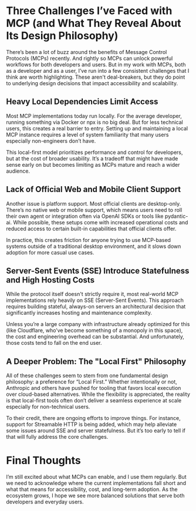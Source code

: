 # Three Challenges I’ve Faced with MCP (and What They Reveal About Its Design Philosophy)

There’s been a lot of buzz around the benefits of Message Control Protocols (MCPs) recently. And rightly so MCPs can unlock powerful workflows for both developers and users. But in my work with MCPs, both as a developer and as a user, I’ve run into a few consistent challenges that I think are worth highlighting. These aren't deal-breakers, but they do point to underlying design decisions that impact accessibility and scalability.

## Heavy Local Dependencies Limit Access
Most MCP implementations today run locally. For the average developer, running something via Docker or npx is no big deal. But for less technical users, this creates a real barrier to entry. Setting up and maintaining a local MCP instance requires a level of system familiarity that many users especially non-engineers don’t have.

This local-first model prioritizes performance and control for developers, but at the cost of broader usability. It’s a tradeoff that might have made sense early on but becomes limiting as MCPs mature and reach a wider audience.

## Lack of Official Web and Mobile Client Support
Another issue is platform support. Most official clients are desktop-only. There’s no native web or mobile support, which means users need to roll their own agent or integration often via OpenAI SDKs or tools like pydantic-ai. While possible, these setups come with increased operational costs and reduced access to certain built-in capabilities that official clients offer.

In practice, this creates friction for anyone trying to use MCP-based systems outside of a traditional desktop environment, and it slows down adoption for more casual use cases.

## Server-Sent Events (SSE) Introduce Statefulness and High Hosting Costs
While the protocol itself doesn't strictly require it, most real-world MCP implementations rely heavily on SSE (Server-Sent Events). This approach requires building stateful, always-on servers an architectural decision that significantly increases hosting and maintenance complexity.

Unless you’re a large company with infrastructure already optimized for this (like Cloudflare, who’ve become something of a monopoly in this space), the cost and engineering overhead can be substantial. And unfortunately, those costs tend to fall on the end user.

## A Deeper Problem: The "Local First" Philosophy
All of these challenges seem to stem from one fundamental design philosophy: a preference for “Local First.” Whether intentionally or not, Anthropic and others have pushed for tooling that favors local execution over cloud-based alternatives. While the flexibility is appreciated, the reality is that local-first tools often don’t deliver a seamless experience at scale especially for non-technical users.

To their credit, there are ongoing efforts to improve things. For instance, support for Streamable HTTP is being added, which may help alleviate some issues around SSE and server statefulness. But it’s too early to tell if that will fully address the core challenges.

# Final Thoughts
I’m still excited about what MCPs can enable, and I use them regularly. But we need to acknowledge where the current implementations fall short and what that means for accessibility, cost, and long-term adoption. As the ecosystem grows, I hope we see more balanced solutions that serve both developers and everyday users.


